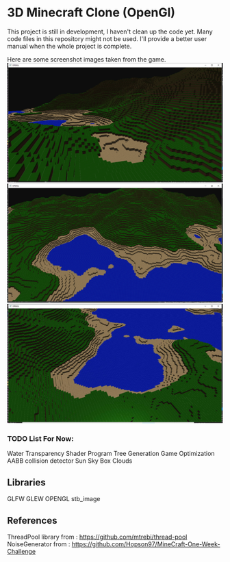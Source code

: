 
# 3D Minecraft Clone (OpenGl)

[image1]: ./example_images/example1.png "image1"
[image2]: ./example_images/example2.png "image2"
[image3]: ./example_images/example3.png "image3"

This project is still in development, I haven't clean up the code yet. Many code files in this repository might not be used. I'll provide a better user manual when the whole project is complete.

Here are some screenshot images taken from the game.
![Alt Text][image1]
![Alt Text][image2]
![Alt Text][image3]

### TODO List For Now:
Water Transparency Shader Program
Tree Generation
Game Optimization
AABB collision detector
Sun
Sky Box
Clouds

## Libraries
GLFW
GLEW
OPENGL
stb_image

## References
ThreadPool library from : https://github.com/mtrebi/thread-pool
NoiseGenerator from : https://github.com/Hopson97/MineCraft-One-Week-Challenge
